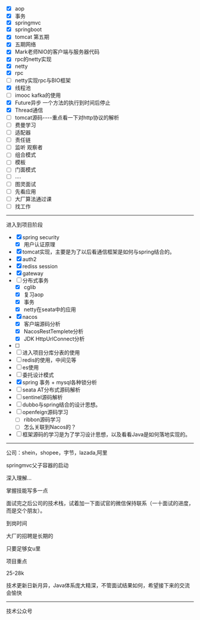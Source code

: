 - [x] aop
- [x] 事务
- [x] springmvc
- [x] springboot
- [x] tomcat 第五期
- [x] 五期网络
- [x] Mark老师NIO的客户端与服务器代码
- [x] rpc的netty实现
- [x] netty
- [x] rpc
- [ ] netty实现rpc与BIO框架
- [x] 线程池
- [ ] imooc kafka的使用
- [x] Future异步   一个方法的执行到时间后停止
- [x] Thread通信
- [ ] tomcat源码----重点看一下对http协议的解析
- [ ] 费曼学习
- [ ] 适配器
- [ ] 责任链
- [ ] 监听   观察者
- [ ] 组合模式
- [ ] 模板
- [ ] 门面模式
- [ ] ....
- [ ] 图灵面试
- [ ] 先看应用
- [ ] 大厂算法通过课
- [ ] 找工作

----------

进入到项目阶段

- [x] spring security
  - [x] 用户认证原理
- [x] tomcat实现，主要是为了以后看通信框架是如何与spring结合的。
- [x] auth2
- [x] rediss session
- [x] gateway
- [ ] 分布式事务
  - [x] cglib
  - [x] 复习aop
  - [x] 事务
  - [x] netty在seata中的应用
- [x] nacos
  - [x] 客户端源码分析
  - [x] NacosRestTemplete分析
  - [x] JDK HttpUrlConnect分析
- [ ] 
- [ ] 进入项目分库分表的使用
- [ ] redis的使用，中间见等
- [ ] es使用
- [ ] 委托设计模式
- [x] spring 事务 + mysql各种锁分析
- [ ] seata AT分布式源码解析
- [ ] sentinel源码解析
- [ ] dubbo与spring结合的设计思想。
- [ ] openfeign源码学习
  - [ ] ribbon源码学习
  - [ ] 怎么关联到Nacos的？

- [ ] 框架源码的学习是为了学习设计思想，以及看看Java是如何落地实现的。

------------

公司：shein，shopee，字节，lazada,阿里



springmvc父子容器的启动

深入理解...

掌握技能写多一点

面试完之后公司的技术栈，试着加一下面试官的微信保持联系（一十面试的进度，而是交个朋友）。

到岗时间

大厂的招聘是长期的

只要足够女u里

项目重点

25-28k

技术更新日新月异，Java体系庞大精深，不管面试结果如何，希望接下来的交流会愉快

----------

技术公众号